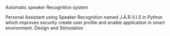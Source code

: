Automatic speaker Recognition system

Personal Assistant using Speaker Recognition named J.A.R.V.I.S in Python which
improves security create user profile and enable application in
smart environment. Design and Stimulation
